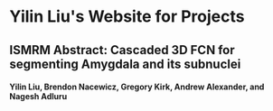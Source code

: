 # Yilin Liu's Website for Projects

## ISMRM Abstract: Cascaded 3D FCN for segmenting Amygdala and its subnuclei

#### Yilin Liu, Brendon Nacewicz, Gregory Kirk, Andrew Alexander, and Nagesh Adluru
